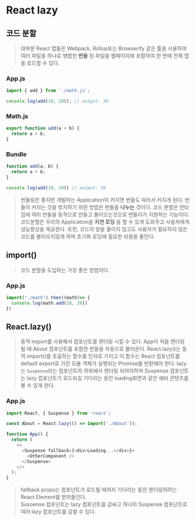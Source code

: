 # React lazy

## 코드 분할
> 대부분 React 앱들은 Webpack, Rollup또는 Browserify 같은 툴을 사용하여 여러 파일을 하나로 병합한 __번들__ 된 파일을
> 웹페이지에 포함하여 한 번에 전체 앱을 로드할 수 있다.

### App.js
```js
import { add } from './math.js';

console.log(add(10, 20)); // output: 30
```

### Math.js
```js
export function add(a + b) {
  return a + b;
}
```

### Bundle
```js
function add(a, b) {
  return a + b;
}

console.log(add(10, 20)) // output: 30
```

> 번들링은 좋지만 개발하는 Application이 커지면 번들도 따라서 커지게 된다. 번들이 커지는 것을 방지하기 위한 방법은
> 번들을 __나누는__ 것이다. 코드 분할은 런타임에 여러 번들을 동적으로 만들고 불러오는것으로 번들러가 지원하는 기능이다.
> 코드분할은 우리의 Application을 __지연 로딩__ 을 할 수 있게 도와주고 사용자에게 성능향상을 제공한다.  또힌, 코드의 양을
> 줄이지 않고도 사용자가 필요하지 않은 코드를 불러오지않게 하며 초기화 로딩에 필요한 비용을 줄인다.

## import()
> 코드 분할을 도입하는 가장 좋은 방법이다.

### App.js
```js
import("./math").then((math)=> {
  console.log(math.add(10, 20))
})
```

## React.lazy()
> 동적 import를 사용해서 컴포넌트를 렌더링 시킬 수 있다.
> App이 처음 렌더링 될 때 About 컴포넌트를 포함한 번들을 자동으로 불러온다.
> React.lazy()는 동적 import()를 호출하는 함수를 인자로 가지고 이 함수는 React 컴포넌트를
> default export로 가진 모듈 객체가 실행되는 Promise를 반환해야 한다.
> lazy는 `Suspense`라는 컴포넌트의 하위에서 렌더링 되어야하며 Suspense 컴포넌트는 lazy 컴포넌트가
> 로드되길 기다리는 동안 loading화면과 같은 예비 콘텐츠를 볼 수 있게 한다.

### App.js
```js
import React, { Suspense } from 'react';

const About = React.lazy(() => import('./About'));

function App() {
  return (
    <>
      <Suspense fallback={<div>Loading...</div>}>
        <OtherComponent />
      </Suspense>
    </>
  );
}
```
> fallback props는 컴포넌트가 로드될 때까지 기다리는 동안 렌더링하려는 React Element를 받아들인다.  
> Susoense 컴포넌트는 lazy 컴포넌트를 감싸고 하나의 Suspense 컴포넌트로 여러 lazy 컴포넌트를 감쌀 수 있다.
